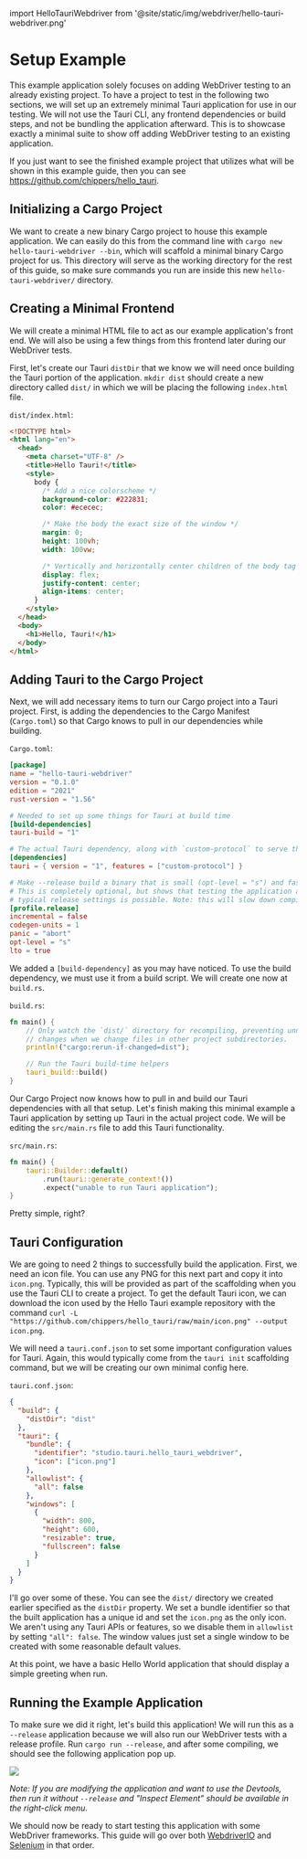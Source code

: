 import HelloTauriWebdriver from '@site/static/img/webdriver/hello-tauri-webdriver.png'

# Setup Example

This example application solely focuses on adding WebDriver testing to an already existing project. To have a
project to test in the following two sections, we will set up an extremely minimal Tauri application for use in
our testing. We will not use the Tauri CLI, any frontend dependencies or build steps, and not be bundling the
application afterward. This is to showcase exactly a minimal suite to show off adding WebDriver testing to an existing
application.

If you just want to see the finished example project that utilizes what will be shown in this example guide, then you
can see https://github.com/chippers/hello_tauri.

## Initializing a Cargo Project

We want to create a new binary Cargo project to house this example application. We can easily do this from the command
line with `cargo new hello-tauri-webdriver --bin`, which will scaffold a minimal binary Cargo project for us. This
directory will serve as the working directory for the rest of this guide, so make sure commands you run are inside this
new `hello-tauri-webdriver/` directory.

## Creating a Minimal Frontend

We will create a minimal HTML file to act as our example application's front end. We will also be using a few things
from this frontend later during our WebDriver tests.

First, let's create our Tauri `distDir` that we know we will need once building the Tauri portion of the application.
`mkdir dist` should create a new directory called `dist/` in which we will be placing the following `index.html` file.

`dist/index.html`:

```html
<!DOCTYPE html>
<html lang="en">
  <head>
    <meta charset="UTF-8" />
    <title>Hello Tauri!</title>
    <style>
      body {
        /* Add a nice colorscheme */
        background-color: #222831;
        color: #ececec;

        /* Make the body the exact size of the window */
        margin: 0;
        height: 100vh;
        width: 100vw;

        /* Vertically and horizontally center children of the body tag */
        display: flex;
        justify-content: center;
        align-items: center;
      }
    </style>
  </head>
  <body>
    <h1>Hello, Tauri!</h1>
  </body>
</html>
```

## Adding Tauri to the Cargo Project

Next, we will add necessary items to turn our Cargo project into a Tauri project. First, is adding the dependencies
to the Cargo Manifest (`Cargo.toml`) so that Cargo knows to pull in our dependencies while building.

`Cargo.toml`:

```toml
[package]
name = "hello-tauri-webdriver"
version = "0.1.0"
edition = "2021"
rust-version = "1.56"

# Needed to set up some things for Tauri at build time
[build-dependencies]
tauri-build = "1"

# The actual Tauri dependency, along with `custom-protocol` to serve the pages.
[dependencies]
tauri = { version = "1", features = ["custom-protocol"] }

# Make --release build a binary that is small (opt-level = "s") and fast (lto = true).
# This is completely optional, but shows that testing the application as close to the
# typical release settings is possible. Note: this will slow down compilation.
[profile.release]
incremental = false
codegen-units = 1
panic = "abort"
opt-level = "s"
lto = true
```

We added a `[build-dependency]` as you may have noticed. To use the build dependency, we must use it from a build
script. We will create one now at `build.rs`.

`build.rs`:

```rust
fn main() {
    // Only watch the `dist/` directory for recompiling, preventing unnecessary
    // changes when we change files in other project subdirectories.
    println!("cargo:rerun-if-changed=dist");

    // Run the Tauri build-time helpers
    tauri_build::build()
}
```

Our Cargo Project now knows how to pull in and build our Tauri dependencies with all that setup. Let's finish making
this minimal example a Tauri application by setting up Tauri in the actual project code. We will be editing
the `src/main.rs`
file to add this Tauri functionality.

`src/main.rs`:

```rust
fn main() {
    tauri::Builder::default()
        .run(tauri::generate_context!())
        .expect("unable to run Tauri application");
}
```

Pretty simple, right?

## Tauri Configuration

We are going to need 2 things to successfully build the application. First, we need an icon file. You can use any PNG
for this next part and copy it into `icon.png`. Typically, this will be provided as part of the scaffolding when you use
the Tauri CLI to create a project. To get the default Tauri icon, we can download the icon used by the Hello Tauri
example repository with the
command `curl -L "https://github.com/chippers/hello_tauri/raw/main/icon.png" --output icon.png`.

We will need a `tauri.conf.json` to set some important configuration values for Tauri. Again,
this would typically come from the `tauri init` scaffolding command, but we will be creating our own minimal config
here.

`tauri.conf.json`:

```json
{
  "build": {
    "distDir": "dist"
  },
  "tauri": {
    "bundle": {
      "identifier": "studio.tauri.hello_tauri_webdriver",
      "icon": ["icon.png"]
    },
    "allowlist": {
      "all": false
    },
    "windows": [
      {
        "width": 800,
        "height": 600,
        "resizable": true,
        "fullscreen": false
      }
    ]
  }
}
```

I'll go over some of these. You can see the `dist/` directory we created earlier specified as the `distDir` property. We
set a bundle identifier so that the built application has a unique id and set the `icon.png` as the only
icon. We aren't using any Tauri APIs or features, so we disable them in `allowlist` by setting `"all": false`.
The window values just set a single window to be created with some reasonable default values.

At this point, we have a basic Hello World application that should display a simple greeting when run.

## Running the Example Application

To make sure we did it right, let's build this application! We will run this as a `--release` application because we
will also run our WebDriver tests with a release profile. Run `cargo run --release`, and after some compiling, we should
see the following application pop up.

<div style={{textAlign: 'center'}}>
  <img src={HelloTauriWebdriver}/>
</div>

_Note: If you are modifying the application and want to use the Devtools, then run it without `--release` and "Inspect
Element" should be available in the right-click menu._

We should now be ready to start testing this application with some WebDriver frameworks. This guide will go over both
[WebdriverIO](webdriverio) and [Selenium](selenium) in that order.
